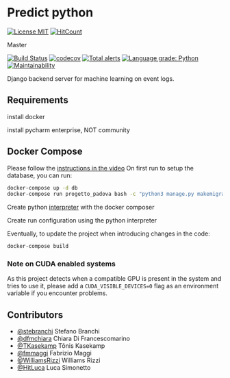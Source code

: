 # Predict python

[![License MIT](https://img.shields.io/badge/license-MIT-blue.svg)](https://opensource.org/licenses/MIT)
[![HitCount](http://hits.dwyl.io/nirdizati-research/predict-python.svg)](http://hits.dwyl.io/nirdizati-research/predict-python)

Master

[![Build Status](https://travis-ci.org/nirdizati-research/predict-python.svg?branch=master)](https://travis-ci.org/nirdizati-research/predict-python)
[![codecov](https://codecov.io/gh/nirdizati-research/predict-python/branch/master/graph/badge.svg)](https://codecov.io/gh/nirdizati-research/predict-python)
[![Total alerts](https://img.shields.io/lgtm/alerts/g/nirdizati-research/predict-python.svg?logo=lgtm&logoWidth=18)](https://lgtm.com/projects/g/nirdizati-research/predict-python/alerts/)
[![Language grade: Python](https://img.shields.io/lgtm/grade/python/g/nirdizati-research/predict-python.svg?logo=lgtm&logoWidth=18)](https://lgtm.com/projects/g/nirdizati-research/predict-python/context:python)
[![Maintainability](https://api.codeclimate.com/v1/badges/98fd94d6a3d53c3f9182/maintainability)](https://codeclimate.com/github/nirdizati-research/predict-python/maintainability)

Django backend server for machine learning on event logs.

## Requirements

install docker

install pycharm enterprise, NOT community


## Docker Compose
Please follow the [instructions in the video](https://youtu.be/gmxGOpjh2g0)
On first run to setup the database, you can run:
```bash
docker-compose up -d db
docker-compose run progetto_padova bash -c "python3 manage.py makemigrations; python3 manage.py migrate"
```

Create python [interpreter](https://www.jetbrains.com/help/pycharm/using-docker-compose-as-a-remote-interpreter.html?_ga=2.113029511.2074599546.1573637729-943915304.1573220787#debug) with the docker composer  

Create run configuration using the python interpreter



Eventually, to update the project when introducing changes in the code:
```bash
docker-compose build
```


### Note on CUDA enabled systems
As this project detects when a compatible GPU is present in the system and tries to use it, please add a 
```CUDA_VISIBLE_DEVICES=0``` flag as an environment variable if you encounter problems.


## Contributors
- [@stebranchi](https://github.com/stebranchi) Stefano Branchi
- [@dfmchiara](https://github.com/dfmchiara) Chiara Di Francescomarino 
- [@TKasekamp](https://github.com/TKasekamp) Tõnis Kasekamp 
- [@fmmaggi](https://github.com/fmmaggi) Fabrizio Maggi
- [@WilliamsRizzi](https://github.com/WilliamsRizzi) Williams Rizzi
- [@HitLuca](https://github.com/HitLuca) Luca Simonetto

